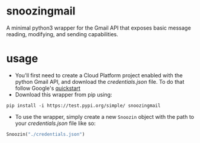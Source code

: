 # snoozingmail
A minimal python3 wrapper for the Gmail API that exposes basic message reading, modifying, and sending capabilities.

# usage
- You'll first need to create a Cloud Platform project enabled with the python Gmail API, and download the *credentials.json* file. To do that follow Google's [quickstart](https://developers.google.com/gmail/api/quickstart/python)
- Download this wrapper from pip using:
```
pip install -i https://test.pypi.org/simple/ snoozingmail

```
- To use the wrapper, simply create a new `Snoozin` object with the path to your *credentials.json* file like so:
```python
Snoozin("./credentials.json")
```
